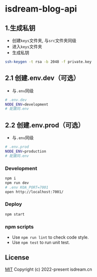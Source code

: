 # isdream-blog-api

## 1.生成私钥

- 创建`keys`文件夹, 与`src`文件夹同级
- 进入`keys`文件夹
- 生成私钥

```bash
ssh-keygen -t rsa -b 2048 -f private.key
```

## 2.1 创建.env.dev（可选）

- 与`.env`同级

```bash
# .env.dev
NODE_ENV=development
# 配置同.env
```

## 2.2 创建.env.prod（可选）

- 与`.env`同级

```bash
# .env.prod
NODE_ENV=production
# 配置同.env
```

### Development

```bash
npm i
npm run dev
# .env KOA_PORT=7001
open http://localhost:7001/
```

### Deploy

```bash
npm start
```

### npm scripts

- Use `npm run lint` to check code style.
- Use `npm test` to run unit test.

## License

[MIT](https://opensource.org/license/mit/)
Copyright (c) 2022-present isdream.cn
